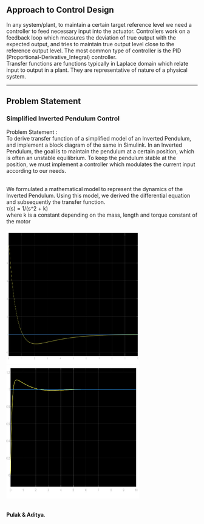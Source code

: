 ## Approach to Control Design

In any system/plant, to maintain a certain target reference level we need a controller to feed necessary input into the actuator. Controllers work on a feedback loop which measures the deviation of true output with the expected output, and tries to maintain true output level close to the reference output level. The most common type of controller is the PID (Proportional-Derivative_Integral) controller.
<br/>
Transfer functions are functions typically in Laplace domain which relate input to output in a plant. They are representative of nature of a physical system.

---

## Problem Statement

### Simplified Inverted Pendulum Control

Problem Statement : 
<br/>
To derive transfer function of a simplified model of an Inverted Pendulum, and implement a block diagram of the same in Simulink.
In an Inverted Pendulum, the goal is to maintain the pendulum at a certain position, which is often an unstable equilibrium. To keep the pendulum stable at the position, we must implement a controller which modulates the current input according to our needs. 

<br/>
We formulated a mathematical model to represent the dynamics of the Inverted Pendulum. Using this model, we derived the differential equation and subsequently the transfer function.
<br/>
τ(s) = 1/(s^2 + k)
<br/>
where k is a constant depending on the mass, length and torque constant of the motor
<br/>
<br/>


<img src="./PID_example.jpg" alt="Simulink Diagram" style="height: 350px; width:350px;"/>
<br/>
<img src="./PID_example2.jpg" alt="Simulink Diagram" style="height: 350px; width:350px;"/>

<br/>
<br/>


**Pulak & Aditya**.
